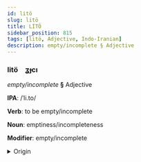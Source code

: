 ```yaml
---
id: litö
slug: litö
title: LİTÖ
sidebar_position: 815
tags: [litö, Adjective, Indo-Iranian]
description: empty/incomplete § Adjective
---
```


### litö&emsp;<span kind="abugida">ʓɟcı</span>

*empty/incomplete* **§** Adjective

**IPA**: /ˈli.to/

**Verb**: to be empty/incomplete

**Noun**: emptiness/incompleteness

**Modifier**: empty/incomplete

<details>
    <summary>Origin</summary>
    Nepali रित्तो ritto [rit̪̚t̪o]<br/>
    <em>Indo-Iranian Language Family</em>
</details>